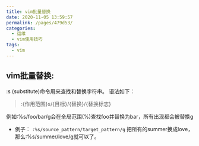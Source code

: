 ```yaml
---
title: vim批量替换
date: 2020-11-05 13:59:57
permalink: /pages/479d53/
categories:
  - 运维
  - vim使用技巧
tags:
  - vim
---
```

## vim批量替换:

:s (substitute)命令用来查找和替换字符串。
语法如下：

>:{作用范围}s/{目标}/{替换}/{替换标志}

例如:%s/foo/bar/g会在全局范围(%)查找foo并替换为bar，所有出现都会被替换g
- 例子：
`:%s/source_pattern/target_pattern/g`
    把所有的summer换成love，那么:%s/summer/love/g就可以了。
